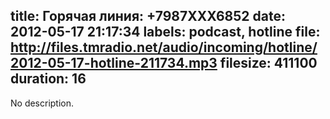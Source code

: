title: Горячая линия: +7987XXX6852
date: 2012-05-17 21:17:34
labels: podcast, hotline
file: http://files.tmradio.net/audio/incoming/hotline/2012-05-17-hotline-211734.mp3
filesize: 411100
duration: 16
---
No description.